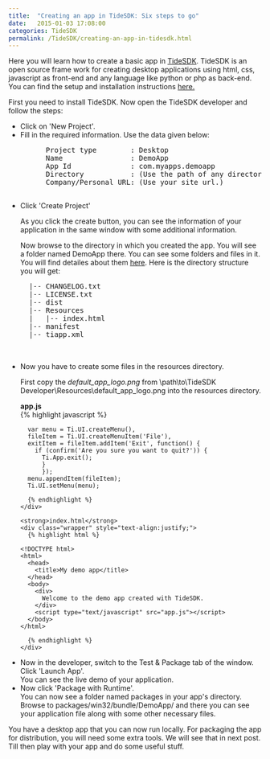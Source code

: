 ```yaml
---
title:  "Creating an app in TideSDK: Six steps to go"
date:   2015-01-03 17:08:00
categories: TideSDK
permalink: /TideSDK/creating-an-app-in-tidesdk.html
---
```


<p>
  Here you will learn how to create a basic app in <a href="http://www.tidesdk.org">TideSDK</a>. TideSDK is an open source frame work for creating desktop applications using html, css, javascript as front-end and any language like python or php as back-end. You can find the setup and installation instructions <a href="http://tidesdk.multipart.net/docs/user-dev/generated/#!/guide/getting_started-section-3">here.</a>
</p>
<p>First you need to install TideSDK. Now open the TideSDK developer and follow the steps:</p>
<ul>

  <li>Click on 'New Project'.</li>

  <li>
    Fill in the required information. Use the data given below:
    <pre>
      Project type        : Desktop
      Name                : DemoApp
      App Id              : com.myapps.demoapp
      Directory           : (Use the path of any directory where you wish to create the app.)
      Company/Personal URL: (Use your site url.)
    </pre>
  </li>

  <li>
    Click 'Create Project'
    <p>As you click the create button, you can see the information of your application in the same window with some additional information.</p>
    <p>Now browse to the directory in which you created the app. You will see a folder named DemoApp there. You can see some folders and files in it. You will find detailes about them <a href="http://tidesdk.multipart.net/docs/user-dev/generated/#!/guide/getting_started-section-5">here</a>. Here is the directory structure you will get:
      <pre>
  |-- CHANGELOG.txt  
  |-- LICENSE.txt
  |-- dist
  |-- Resources
  |   |-- index.html
  |-- manifest
  |-- tiapp.xml
      </pre>
    </p><br>
  </li>

  <li>
      Now you have to create some files in the resources directory.<br>
      <p>
      First copy the <i>default_app_logo.png</i> from \path\to\TideSDK Developer\Resources\default_app_logo.png into the resources directory.
      </p>
    <strong>app.js</strong>
    <div class="wrapper" style="text-align:justify;">
      {% highlight javascript %}

      var menu = Ti.UI.createMenu(),
      fileItem = Ti.UI.createMenuItem('File'),
      exitItem = fileItem.addItem('Exit', function() {
        if (confirm('Are you sure you want to quit?')) {
          Ti.App.exit();
          }
          });
      menu.appendItem(fileItem);
      Ti.UI.setMenu(menu);      

      {% endhighlight %}
    </div>

    <strong>index.html</strong>
    <div class="wrapper" style="text-align:justify;">
      {% highlight html %}

    <!DOCTYPE html>
    <html>
      <head>
        <title>My demo app</title>
      </head>
      <body>
        <div>
          Welcome to the demo app created with TideSDK.
        </div>
        <script type="text/javascript" src="app.js"></script> 
      </body>
    </html>

      {% endhighlight %}
    </div>
  </li>

  <li>
    Now in the developer, switch to the Test & Package tab of the window. Click 'Launch App'.<br>
    You can see the live demo of your application.
  </li>

  <li>Now click 'Package with Runtime'.<br>
  You can now see a folder named packages in your app's directory. Browse to packages/win32/bundle/DemoApp/ and there you can see your application file along with some other necessary files.
  </li>
</ul>

<p>
  You have a desktop app that you can now run locally. For packaging the app for distribution, you will need some extra tools. We will see that in next post. Till then play with your app and do some useful stuff.
</p>